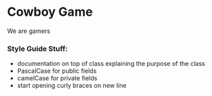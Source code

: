 # Cowboy Game
We are gamers

<h3>Style Guide Stuff:</h3>
<ul>
  <li>documentation on top of class explaining the purpose of the class</li>
  <li>PascalCase for public fields</li>
  <li>camelCase for private fields</li>
  <li>start opening curly braces on new line</li>
  
</ul>
